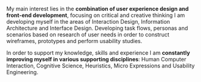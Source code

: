 My main interest lies in the **combination of user experience design and
front-end development**, focusing on critical and creative thinking I am
developing myself in the areas of Interaction Design, Information Architecture
and Interface Design. Developing task flows, personas and scenarios based on
research of user needs in order to construct wireframes, prototypes and perform
usability studies.

In order to support my knowledge, skills and experience I am **constantly
improving myself in various supporting disciplines**: Human Computer
Interaction, Cognitive Science, Heuristics, Micro Expressions and Usability
Engineering.
